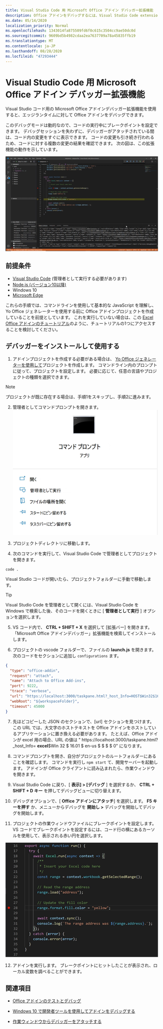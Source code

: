 ```yaml
---
title: Visual Studio Code 用 Microsoft Office アドイン デバッガー拡張機能
description: Office アドインをデバッグするには、Visual Studio Code extension Microsoft Office アドインデバッガーを使用します。
ms.date: 05/14/2020
localization_priority: Normal
ms.openlocfilehash: 1343014fa875509fd6f0c615c3504cc9ae50dc0d
ms.sourcegitcommit: 9609bd5b4982cdaa2ea7637709a78a45835ffb19
ms.translationtype: MT
ms.contentlocale: ja-JP
ms.lasthandoff: 08/28/2020
ms.locfileid: "47293444"
---
```

# <a name="microsoft-office-add-in-debugger-extension-for-visual-studio-code"></a>Visual Studio Code 用 Microsoft Office アドイン デバッガー拡張機能

Visual Studio コード用の Microsoft Office アドインデバッガー拡張機能を使用すると、エッジランタイムに対して Office アドインをデバッグできます。

このデバッグモードは動的なので、コードの実行中にブレークポイントを設定できます。 デバッグセッションを失わずに、デバッガーがアタッチされている間は、コード内の変更をすぐに表示できます。 コードの変更も引き続き行われるため、コードに対する複数の変更の結果を確認できます。 次の図は、この拡張機能の動作を示しています。

![Office Addin デバッガー拡張機能 Excel アドインのセクションをデバッグする](../images/vs-debugger-extension-for-office-addins.jpg)

## <a name="prerequisites"></a>前提条件

- [Visual Studio Code](https://code.visualstudio.com/) (管理者として実行する必要があります)
- [Node.js (バージョン10以降)](https://nodejs.org/)
- Windows 10
- [Microsoft Edge](https://www.microsoft.com/edge)

これらの手順では、コマンドラインを使用して基本的な JavaScript を理解し、Yo Office ジェネレーターを使用する前に Office アドインプロジェクトを作成していることを前提としています。 これを実行していない場合は、この [Excel Office アドインのチュートリアル](../tutorials/excel-tutorial.md)のように、チュートリアルの1つにアクセスすることを検討してください。

## <a name="install-and-use-the-debugger"></a>デバッガーをインストールして使用する

1. アドインプロジェクトを作成する必要がある場合は、 [Yo Office ジェネレーターを使用して](https://docs.microsoft.com/office/dev/add-ins/quickstarts/excel-quickstart-jquery?tabs=yeomangenerator)プロジェクトを作成します。 コマンドライン内のプロンプトに従って、プロジェクトを設定します。 必要に応じて、任意の言語やプロジェクトの種類を選択できます。

> [!NOTE]
> プロジェクトが既に存在する場合は、手順1をスキップし、手順2に進みます。

2. 管理者としてコマンドプロンプトを開きます。
   ![Windows 10 の "管理者として実行" を含むコマンドプロンプトオプション](../images/run-as-administrator-vs-code.jpg)

3. プロジェクトディレクトリに移動します。

4. 次のコマンドを実行して、Visual Studio Code で管理者としてプロジェクトを開きます。

```command&nbsp;line
code .
```

Visual Studio コードが開いたら、プロジェクトフォルダーに手動で移動します。

> [!TIP]
> Visual Studio Code を管理者として開くには、Visual Studio Code を Windows で検索した後、そのコードを開くときに [ **管理者として実行** ] オプションを選択します。

5. VS コード内で、 **CTRL + SHIFT + X** を選択して [拡張バー] を開きます。 「Microsoft Office アドインデバッガー」拡張機能を検索してインストールします。

6. プロジェクトの vscode フォルダーで、ファイルの **launch.js** を開きます。 次のコードをセクションに追加し `configurations` ます。

```JSON
{
  "type": "office-addin",
  "request": "attach",
  "name": "Attach to Office Add-ins",
  "port": 9222,
  "trace": "verbose",
  "url": "https://localhost:3000/taskpane.html?_host_Info=HOST$Win32$16.01$en-US$$$$0",
  "webRoot": "${workspaceFolder}",
  "timeout": 45000
}
```

7. 先ほどコピーした JSON のセクションで、[url] セクションを見つけます。 この URL では、大文字のホストテキストを Office アドインをホストしているアプリケーションに置き換える必要があります。 たとえば、Office アドインが excel 用の場合、URL の値は " https://localhost:3000/taskpane.html?_host_Info= <strong>excel</strong>$Win 32 $ 16.01 $ en-us $ \$ \$ \$ 0" になります。

8. コマンドプロンプトを開き、自分がプロジェクトのルートフォルダーにあることを確認します。 コマンドを実行し `npm start` て、開発サーバーを起動します。 アドインが Office クライアントに読み込まれたら、作業ウィンドウを開きます。

9. Visual Studio Code に戻り、[ **表示] > [デバッグ** ] を選択するか、 **CTRL + SHIFT + D キー** を押してデバッグビューに切り替えます。

10. デバッグオプションで、[ **Office アドインにアタッチ**] を選択します。 **F5 キーを押す** か、メニューからデバッグを **開始し >** デバッグを開始してデバッグを開始します。

11. プロジェクトの作業ウィンドウファイルにブレークポイントを設定します。 VS コードでブレークポイントを設定するには、コード行の横にあるカーソルを使用して、表示される赤い円を選択します。

![VS Code のコード行に赤い円が表示される](../images/set-breakpoint.jpg)

12. アドインを実行します。 ブレークポイントにヒットしたことが表示され、ローカル変数を調べることができます。

## <a name="see-also"></a>関連項目

* [Office アドインのテストとデバッグ](test-debug-office-add-ins.md)

* [Windows 10 で開発者ツールを使用してアドインをデバッグする](debug-add-ins-using-f12-developer-tools-on-windows-10.md)

* [作業ウィンドウからデバッガーをアタッチする](attach-debugger-from-task-pane.md)

